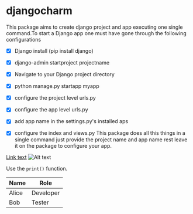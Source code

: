 # djangocharm

This package aims to create  django project and app  executing one single command.To start a Django app  one  must have gone through  the following  configurations

- [x] Django install (pip install django)
- [x] django-admin startproject projectname
- [x] Navigate to your Django project directory
- [x] python manage.py startapp myapp
- [x] configure the project level urls.py
- [x] configure the app level urls.py
- [x] add app name in the settings.py's installed aps
- [x] configure the index and views.py
                                                     This package does all this things in a single command just provide the  project name and app name rest   leave it on the package to configure your app.



[Link text](https://example.com)
![Alt text](https://example.com/image.png)

Use the `print()` function.


| Name     | Role     |
|----------|----------|
| Alice    | Developer|
| Bob      | Tester   |



